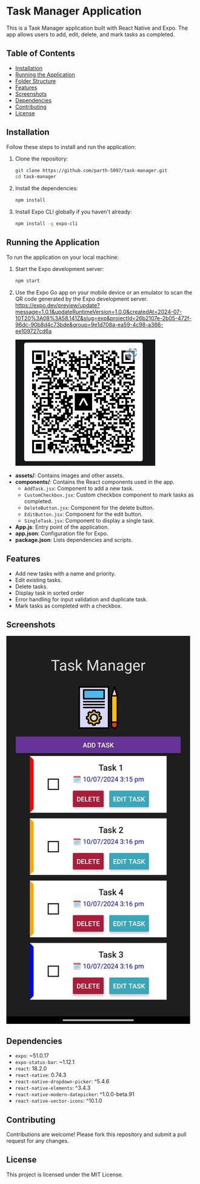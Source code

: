 # Task Manager Application

This is a Task Manager application built with React Native and Expo. The app allows users to add, edit, delete, and mark tasks as completed.

## Table of Contents

- [Installation](#installation)
- [Running the Application](#running-the-application)
- [Folder Structure](#folder-structure)
- [Features](#features)
- [Screenshots](#screenshots)
- [Dependencies](#dependencies)
- [Contributing](#contributing)
- [License](#license)

## Installation

Follow these steps to install and run the application:

1. Clone the repository:
    ```bash
    git clone https://github.com/parth-5097/task-manager.git
    cd task-manager
    ```

2. Install the dependencies:
    ```bash
    npm install
    ```

3. Install Expo CLI globally if you haven't already:
    ```bash
    npm install -g expo-cli
    ```

## Running the Application

To run the application on your local machine:

1. Start the Expo development server:
    ```bash
    npm start
    ```

2. Use the Expo Go app on your mobile device or an emulator to scan the QR code generated by the Expo development server.
https://expo.dev/preview/update?message=1.0.1&updateRuntimeVersion=1.0.0&createdAt=2024-07-10T20%3A08%3A58.141Z&slug=exp&projectId=26b2107e-2b05-472f-96dc-90b8d4c73bde&group=9e1d708a-ea59-4c98-a366-ee109727cd6a

    ![QR Code](./assets//qr-code.png)

- **assets/**: Contains images and other assets.
- **components/**: Contains the React components used in the app.
  - `AddTask.jsx`: Component to add a new task.
  - `CustomCheckbox.jsx`: Custom checkbox component to mark tasks as completed.
  - `DeleteButton.jsx`: Component for the delete button.
  - `EditButton.jsx`: Component for the edit button.
  - `SingleTask.jsx`: Component to display a single task.
- **App.js**: Entry point of the application.
- **app.json**: Configuration file for Expo.
- **package.json**: Lists dependencies and scripts.

## Features

- Add new tasks with a name and priority.
- Edit existing tasks.
- Delete tasks.
- Display task in sorted order
- Error handling for input validation and duplicate task.
- Mark tasks as completed with a checkbox.

## Screenshots

![Task Manager](./assets/screenshot.png)

## Dependencies

- `expo`: ~51.0.17
- `expo-status-bar`: ~1.12.1
- `react`: 18.2.0
- `react-native`: 0.74.3
- `react-native-dropdown-picker`: ^5.4.6
- `react-native-elements`: ^3.4.3
- `react-native-modern-datepicker`: ^1.0.0-beta.91
- `react-native-vector-icons`: ^10.1.0

## Contributing

Contributions are welcome! Please fork this repository and submit a pull request for any changes.

## License

This project is licensed under the MIT License.
